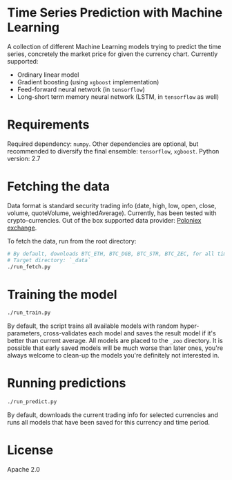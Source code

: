 # Time Series Prediction with Machine Learning

A collection of different Machine Learning models trying to predict the time series, concretely the market price for given the currency chart.
Currently supported:
- Ordinary linear model
- Gradient boosting (using `xgboost` implementation)
- Feed-forward neural network (in `tensorflow`)
- Long-short term memory neural network (LSTM, in `tensorflow` as well)

# Requirements

Required dependency: `numpy`. Other dependencies are optional, but recommended to diversify the final ensemble: `tensorflow`, `xgboost`.
Python version: 2.7

# Fetching the data

Data format is standard security trading info (date, high, low, open, close, volume, quoteVolume, weightedAverage).
Currently, has been tested with crypto-currencies. Out of the box supported data provider: [Poloniex exchange](poloniex.com).

To fetch the data, run from the root directory:

```sh
# By default, downloads BTC_ETH, BTC_DGB, BTC_STR, BTC_ZEC, for all time periods.
# Target directory: `_data`
./run_fetch.py
```

# Training the model

```sh
./run_train.py
```

By default, the script trains all available models with random hyper-parameters, cross-validates each model and
saves the result model if it's better than current average. All models are placed to the `_zoo` directory.
It is possible that early saved models will be much worse than later ones, you're always welcome to clean-up the models
you're definitely not interested in.

# Running predictions

```sh
./run_predict.py
```

By default, downloads the current trading info for selected currencies and runs all models that 
have been saved for this currency and time period.

# License

Apache 2.0
